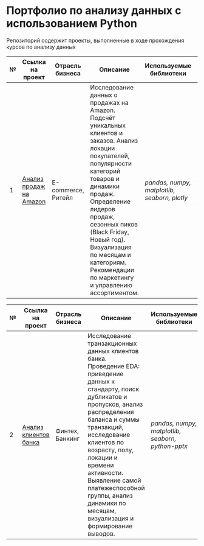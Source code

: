 # Портфолио по анализу данных с использованием Python
Репозиторий содержит проекты, выполненные в ходе прохождения курсов по анализу данных

№ | Ссылка на проект | Отрасль бизнеса | Описание | Используемые библиотеки | Презентация проекта
---|---|---|---|---|---
1 | [Анализ продаж на Amazon](https://github.com/AnalystProd/portfolio_python/tree/729c4e2c319aa00d2758af1b5527f11bf2a65a07/Amazon_Analysis_Case) | E-commerce, Ритейл | Исследование данных о продажах на Amazon. Подсчёт уникальных клиентов и заказов. Анализ локации покупателей, популярности категорий товаров и динамики продаж. Определение лидеров продаж, сезонных пиков (Black Friday, Новый год). Визуализация по месяцам и категориям. Рекомендации по маркетингу и управлению ассортиментом. | *pandas, numpy, matplotlib, seaborn, plotly* | [Презентация "Анализ продаж на Amazon"](https://drive.google.com/file/d/1xhDpMWblm4UF-080uZdjg4DmTxsmgqVo/view?usp=drive_link)

№ | Ссылка на проект | Отрасль бизнеса | Описание | Используемые библиотеки | Презентация проекта
---|---|---|---|---|---
2 | [Анализ клиентов банка](https://github.com/AnalystProd/portfolio_python/tree/729c4e2c319aa00d2758af1b5527f11bf2a65a07/Bank_Clients_Research_Case) | Финтех, Банкинг | Исследование транзакционных данных клиентов банка. Проведение EDA: приведение данных к стандарту, поиск дубликатов и пропусков, анализ распределения баланса и суммы транзакций, исследование клиентов по возрасту, полу, локации и времени активности. Выявление самой платежеспособной группы, анализ динамики по месяцам, визуализация и формирование выводов. | *pandas, numpy, matplotlib, seaborn, python-pptx* | [Презентация "Анализ клиентов банка"](https://drive.google.com/file/d/1Z-1ooorLg9RIotz2XqBCnbL-rp5S-gxf/view?usp=drive_link)
